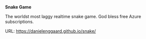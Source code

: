 __Snake Game__

The worldst most laggy realtime snake game. God bless free Azure subscriptions.

URL: https://danielenggaard.github.io/snake/
